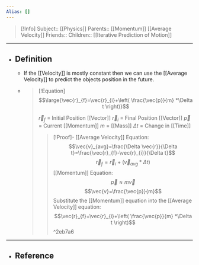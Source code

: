 ```yaml
---
Alias: []
---
```

> [!Info]
> Subject:: [[Physics]]
> Parents:: [[Momentum]] [[Average Velocity]]
> Friends:: 
> Children:: [[Iterative Prediction of Motion]]
---
- ## Definition
	- If the [[Velocity]] is mostly constant then we can use the [[Average Velocity]] to predict the objects position in the future.
	- > [!Equation]
	  > $$\large{\vec{r}_{f}=\vec{r}_{i}+\left( \frac{\vec{p}}{m} *\Delta t \right)}$$
	  > 
	  > $\vec{r}_{f}$ = Initial Position [[Vector]]
	  > $\vec{r}_{i}$ = Final Position [[Vector]]
	  > $\vec{p}$ = Current [[Momentum]]
	  > $m$ = [[Mass]]
	  > $\Delta t$ = Change in [[Time]]
	  > 
	  > > [!Proof]-
	  > > [[Average Velocity]] Equation:
	  > > $$\vec{v}_{avg}=\frac{\Delta \vec{r}}{\Delta t}=\frac{\vec{r}_{f}-\vec{r}_{i}}{\Delta t}$$
	  > > $$\vec{r}_{f}=\vec{r}_{i}+(\vec{v}_{avg}*\Delta t)$$
	  > > [[Momentum]] Equation:
	  > > $$\vec{p}\approx m\vec{v}$$
	  > > $$\vec{v}=\frac{\vec{p}}{m}$$
	  > > Substitute the [[Momentum]] equation into the [[Average Velocity]] equation:
	  > > $$\vec{r}_{f}=\vec{r}_{i}+\left( \frac{\vec{p}}{m} *\Delta t \right)$$^2eb7a6
---
- ## Reference